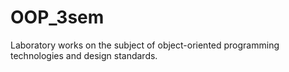 # OOP_3sem
Laboratory works on the subject of object-oriented programming technologies and design standards.
